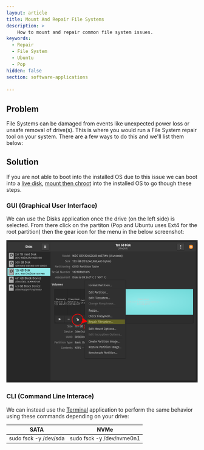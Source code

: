 ```yaml
---
layout: article
title: Mount And Repair File Systems
description: >
    How to mount and repair common file system issues.
keywords:
  - Repair
  - File System
  - Ubuntu
  - Pop
hidden: false
section: software-applications

---
```


## Problem

File Systems can be damaged from events like unexpected power loss or unsafe removal of drive(s). This is where you would run a File System repair tool on your system. There are a few ways to do this and we'll list them below:

## Solution

If you are not able to boot into the installed OS due to this issue we can boot into a [live disk](http://support.system76.com/articles/live-disk/), [mount then chroot](https://support.system76.com/articles/bootloader/) into the installed OS to go though these steps. 

### GUI (Graphical User Interface)

We can use the Disks application once the drive (on the left side) is selected. From there click on the partiton (Pop and Ubuntu uses Ext4 for the root partition) then the gear icon for the menu in the below screenshot:

![Disks-Repair](/images/fixing-drives/disks-application.png)

### CLI (Command Line Interace)

We can instead use the <u>Terminal</u> application to perform the same behavior using these commands depending on your drive:

|         SATA          |           NVMe            |
|:---------------------:|:-------------------------:|
| sudo fsck -y /dev/sda | sudo fsck -y /dev/nvme0n1 |